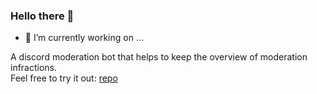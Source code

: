 ### Hello there :wave:


- 🔭 I’m currently working on ...

A discord moderation bot that helps to keep the overview of moderation infractions.<br/>
Feel free to try it out: [repo](https://github.com/zaanposni/discord-masz)

